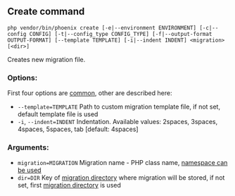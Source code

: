 ## Create command
`php vendor/bin/phoenix create [-e|--environment ENVIRONMENT] [-c|--config CONFIG] [-t|--config_type CONFIG_TYPE] [-f|--output-format OUTPUT-FORMAT] [--template TEMPLATE] [-i|--indent INDENT] <migration> [<dir>]`

Creates new migration file.

### Options:
First four options are [common](index.md), other are described here:
- `--template=TEMPLATE` Path to custom migration template file, if not set, default template file is used
- `-i`, `--indent=INDENT` Indentation. Available values: 2spaces, 3spaces, 4spaces, 5spaces, tab [default: 4spaces]

### Arguments:
- `migration=MIGRATION` Migration name - PHP class name, [namespace can be used](../migrations/namespaces.md)
- `dir=DIR` Key of [migration directory](../configuration/configuration.md) where migration will be stored, if not set, first [migration directory](../configuration/configuration.md) is used
